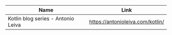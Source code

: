 
Name | Link
------------ | -------------
Kotlin blog series - Antonio Leiva | https://antonioleiva.com/kotlin/
